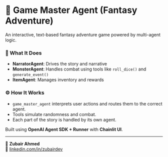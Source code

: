 # 🧙 Game Master Agent (Fantasy Adventure)

An interactive, text-based fantasy adventure game powered by multi-agent logic.

### 🧠 What It Does

- **NarratorAgent**: Drives the story and narrative
- **MonsterAgent**: Handles combat using tools like `roll_dice()` and `generate_event()`
- **ItemAgent**: Manages inventory and rewards

### ⚙️ How It Works

- `game_master_agent` interprets user actions and routes them to the correct agent.
- Tools simulate randomness and combat.
- Each part of the story is handled by its own agent.

Built using **OpenAI Agent SDK + Runner** with **Chainlit UI**.

---

👤 **Zubair Ahmed**  
🔗 [linkedin.com/in/zubairdev](https://www.linkedin.com/posts/zubair-ahmed-06aa13194_just-completed-3-ai-multi-agent-assignments-activity-7352210495245815808-0cDd?utm_source=share&utm_medium=member_desktop&rcm=ACoAAC22XZIBQ0a5Md61VVi5F2CIGwUHTVIsTa0)
